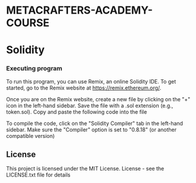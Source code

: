 # METACRAFTERS-ACADEMY-COURSE
# Solidity

### Executing program

To run this program, you can use Remix, an online Solidity IDE. To get started, go to the Remix website at https://remix.ethereum.org/.

Once you are on the Remix website, create a new file by clicking on the "+" icon in the left-hand sidebar. Save the file with a .sol extension (e.g., token.sol). Copy and paste the following code into the file

To compile the code, click on the "Solidity Compiler" tab in the left-hand sidebar. Make sure the "Compiler" option is set to "0.8.18" (or another compatible version)

## License

This project is licensed under the MIT License. License - see the LICENSE.txt file for details
